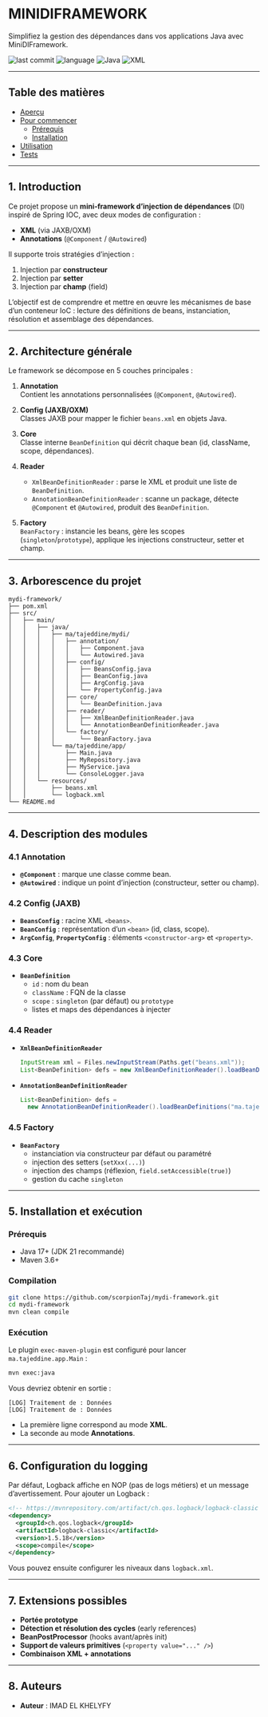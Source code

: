 # MINIDIFRAMEWORK

Simplifiez la gestion des dépendances dans vos applications Java avec MiniDIFramework.

![last commit](https://img.shields.io/github/last-commit/IMADKHKHALIFI/MiniDIFramework_MINI_Projet)
![language](https://img.shields.io/github/languages/top/IMADKHKHALIFI/MiniDIFramework_MINI_Projet)
![Java](https://img.shields.io/badge/java-100%25-blue)
![XML](https://img.shields.io/badge/XML-✔️-informational)

---

## Table des matières

- [Aperçu](#aperçu)
- [Pour commencer](#pour-commencer)
  - [Prérequis](#prérequis)
  - [Installation](#installation)
- [Utilisation](#utilisation)
- [Tests](#tests)

---

## 1. Introduction

Ce projet propose un **mini‑framework d’injection de dépendances** (DI) inspiré de Spring IOC, avec deux modes de configuration :

- **XML** (via JAXB/OXM)  
- **Annotations** (`@Component` / `@Autowired`)

Il supporte trois stratégies d’injection :

1. Injection par **constructeur**  
2. Injection par **setter**  
3. Injection par **champ** (field)  

L’objectif est de comprendre et mettre en œuvre les mécanismes de base d’un conteneur IoC : lecture des définitions de beans, instanciation, résolution et assemblage des dépendances.

---

## 2. Architecture générale

Le framework se décompose en 5 couches principales :

1. **Annotation**  
   Contient les annotations personnalisées (`@Component`, `@Autowired`).

2. **Config (JAXB/OXM)**  
   Classes JAXB pour mapper le fichier `beans.xml` en objets Java.

3. **Core**  
   Classe interne `BeanDefinition` qui décrit chaque bean (id, className, scope, dépendances).

4. **Reader**  
   - `XmlBeanDefinitionReader` : parse le XML et produit une liste de `BeanDefinition`.  
   - `AnnotationBeanDefinitionReader` : scanne un package, détecte `@Component` et `@Autowired`, produit des `BeanDefinition`.

5. **Factory**  
   `BeanFactory` : instancie les beans, gère les scopes (`singleton`/`prototype`), applique les injections constructeur, setter et champ.

---

## 3. Arborescence du projet

```
mydi-framework/
├── pom.xml
├── src/
│   ├── main/
│   │   ├── java/
│   │   │   ├── ma/tajeddine/mydi/
│   │   │   │   ├── annotation/
│   │   │   │   │   ├── Component.java
│   │   │   │   │   └── Autowired.java
│   │   │   │   ├── config/
│   │   │   │   │   ├── BeansConfig.java
│   │   │   │   │   ├── BeanConfig.java
│   │   │   │   │   ├── ArgConfig.java
│   │   │   │   │   └── PropertyConfig.java
│   │   │   │   ├── core/
│   │   │   │   │   └── BeanDefinition.java
│   │   │   │   ├── reader/
│   │   │   │   │   ├── XmlBeanDefinitionReader.java
│   │   │   │   │   └── AnnotationBeanDefinitionReader.java
│   │   │   │   └── factory/
│   │   │   │       └── BeanFactory.java
│   │   │   └── ma/tajeddine/app/
│   │   │       ├── Main.java
│   │   │       ├── MyRepository.java
│   │   │       ├── MyService.java
│   │   │       └── ConsoleLogger.java
│   │   └── resources/
│   │       ├── beans.xml
│   │       └── logback.xml
└── README.md
```

---

## 4. Description des modules

### 4.1 Annotation

- **`@Component`** : marque une classe comme bean.  
- **`@Autowired`** : indique un point d’injection (constructeur, setter ou champ).

### 4.2 Config (JAXB)

- **`BeansConfig`** : racine XML `<beans>`.  
- **`BeanConfig`** : représentation d’un `<bean>` (id, class, scope).  
- **`ArgConfig`**, **`PropertyConfig`** : éléments `<constructor-arg>` et `<property>`.

### 4.3 Core

- **`BeanDefinition`**  
  - `id` : nom du bean  
  - `className` : FQN de la classe  
  - `scope` : `singleton` (par défaut) ou `prototype`  
  - listes et maps des dépendances à injecter

### 4.4 Reader

- **`XmlBeanDefinitionReader`**  
  ```java
  InputStream xml = Files.newInputStream(Paths.get("beans.xml"));
  List<BeanDefinition> defs = new XmlBeanDefinitionReader().loadBeanDefinitions(xml);
  ```
- **`AnnotationBeanDefinitionReader`**
  ```java
  List<BeanDefinition> defs = 
    new AnnotationBeanDefinitionReader().loadBeanDefinitions("ma.tajeddine.app");
  ```

### 4.5 Factory

- **`BeanFactory`**
    - instanciation via constructeur par défaut ou paramétré
    - injection des setters (`setXxx(...)`)
    - injection des champs (réflexion, `field.setAccessible(true)`)
    - gestion du cache `singleton`

---

## 5. Installation et exécution

### Prérequis

- Java 17+ (JDK 21 recommandé)
- Maven 3.6+

### Compilation

```bash
git clone https://github.com/scorpionTaj/mydi-framework.git
cd mydi-framework
mvn clean compile
```

### Exécution

Le plugin `exec-maven-plugin` est configuré pour lancer `ma.tajeddine.app.Main` :

```bash
mvn exec:java
```

Vous devriez obtenir en sortie :

```
[LOG] Traitement de : Données
[LOG] Traitement de : Données
```

- La première ligne correspond au mode **XML**.
- La seconde au mode **Annotations**.

---

## 6. Configuration du logging

Par défaut, Logback affiche en NOP (pas de logs métiers) et un message d’avertissement. Pour ajouter un Logback :

```xml
<!-- https://mvnrepository.com/artifact/ch.qos.logback/logback-classic -->
<dependency>
  <groupId>ch.qos.logback</groupId>
  <artifactId>logback-classic</artifactId>
  <version>1.5.18</version>
  <scope>compile</scope>
</dependency>
```

Vous pouvez ensuite configurer les niveaux dans `logback.xml`.

---

## 7. Extensions possibles

- **Portée prototype**
- **Détection et résolution des cycles** (early references)
- **BeanPostProcessor** (hooks avant/après init)
- **Support de valeurs primitives** (`<property value="..." />`)
- **Combinaison XML + annotations**

---

## 8. Auteurs 

- **Auteur** : IMAD EL KHELYFY
